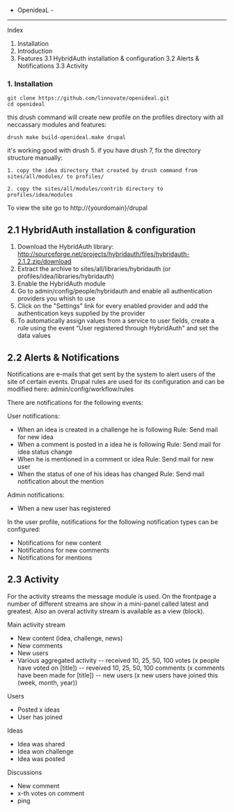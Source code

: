  - OpenideaL -
--------------------------------------------------------------------------------

Index
1. Installation
2. Introduction
3. Features
3.1 HybridAuth installation & configuration
3.2 Alerts & Notifications
3.3 Activity

### 1. Installation


```
git clone https://github.com/linnovate/openideal.git
cd openideal
```
this drush command will create new profile on the profiles directory 
with all neccassary modules and features:

```
drush make build-openideal.make drupal
```

it's working good with drush 5. if you have drush 7, 
fix the directory structure manually: 

	1. copy the idea directory that created by drush command from 
	sites/all/modules/ to profiles/

	2. copy the sites/all/modules/contrib directory to profiles/idea/modules

To view the site go to http://{yourdomain}/drupal

2.1 HybridAuth installation & configuration
--------------------------------------------------------------------------------

1. Download the HybridAuth library:
http://sourceforge.net/projects/hybridauth/files/hybridauth-2.1.2.zip/download
2. Extract the archive to sites/all/libraries/hybridauth
(or profiles/idea/libraries/hybridauth)
3. Enable the HybridAuth module
4. Go to admin/config/people/hybridauth and enable all authentication providers
you whish to use
5. Click on the "Settings" link for every enabled provider and add the
authentication keys supplied by the provider
6. To automatically assign values from a service to user fields, create a rule
using the event "User registered through HybridAuth" and set the data values

2.2 Alerts & Notifications
--------------------------------------------------------------------------------

Notifications are e-mails that get sent by the system to alert users of the site
of certain events.
Drupal rules are used for its configuration and can be modified here:
admin/config/workflow/rules

There are notifications for the following events:

User notifications:
- When an idea is created in a challenge he is following
  Rule: Send mail for new idea
- When a comment is posted in a idea he is following
  Rule: Send mail for idea status change
- When he is mentioned in a comment or idea
  Rule: Send mail for new user
- When the status of one of his ideas has changed
  Rule: Send mail notification about the mention

Admin notifications:
- When a new user has registered

In the user profile, notifications for the following notification types can be
configured:

- Notifications for new content
- Notifications for new comments
- Notifications for mentions


2.3 Activity
--------------------------------------------------------------------------------
For the activity streams the message module is used. On the frontpage a number 
of different streams are show in a mini-panel called latest and greatest. Also 
an overal activity stream is available as a view (block).

Main activity stream
- New content (idea, challenge, news)
- New comments
- New users
- Various aggregated activity
-- received 10, 25, 50, 100 votes (x people have voted on [title])
-- reveived 10, 25, 50, 100 comments (x comments have been made for [title])
-- new users (x new users have joined this (week, month, year))

Users
- Posted x ideas
- User has joined

Ideas
- Idea was shared
- Idea won challenge
- Idea was posted

Discussions
- New comment
- x-th votes on comment
- ping
